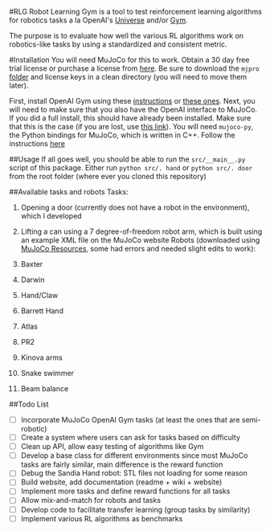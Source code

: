 #RLG
Robot Learning Gym is a tool to test reinforcement learning algorithms for robotics tasks a la OpenAI's [Universe](https://universe.openai.com/) and/or [Gym](https://gym.openai.com).

The purpose is to evaluate how well the various RL algorithms work on robotics-like tasks by using a standardized and consistent metric.

#Installation
You will need MuJoCo for this to work. Obtain a 30 day free trial license or purchase a license from [here](https://www.roboti.us/license.html). Be sure to download the `mjpro` [folder](https://www.roboti.us/) and license keys in a clean directory (you will need to move them later).

First, install OpenAI Gym using these [instructions](https://github.com/openai/gym#installation) or [these ones](https://gym.openai.com/docs).
Next, you will need to make sure that you also have the OpenAI interface to MuJoCo. If you did a full install, this should have already been installed. Make sure that this is the case (if you are lost, use [this link](https://github.com/openai/gym#mujoco)).
You will need `mujoco-py`, the Python bindings for MuJoCo, which is written in C++. Follow the instructions [here](https://github.com/openai/mujoco-py#obtaining-the-binaries-and-license-key)

##Usage
If all goes well, you should be able to run the `src/__main__.py` script of this package.
Either run `python src/. hand` or `python src/. door` from the root folder (where ever you cloned this repository)

##Available tasks and robots
Tasks:

1. Opening a door (currently does not have a robot in the environment), which I developed
2. Lifting a can using a 7 degree-of-freedom robot arm, which is built using an example XML file on the MuJoCo website
Robots (downloaded using [MuJoCo Resources](http://www.mujoco.org/forum/index.php?resources/), some had errors and needed slight edits to work):

1. Baxter
2. Darwin
3. Hand/Claw
4. Barrett Hand
5. Atlas
6. PR2
7. Kinova arms
8. Snake swimmer
9. Beam balance

##Todo List
- [ ] Incorporate MuJoCo OpenAI Gym tasks (at least the ones that are semi-robotic)
- [ ] Create a system where users can ask for tasks based on difficulty
- [ ] Clean up API, allow easy testing of algorithms like Gym
- [ ] Develop a base class for different environments since most MuJoCo tasks are fairly similar, main difference is the reward function
- [ ] Debug the Sandia Hand robot: STL files not loading for some reason
- [ ] Build website, add documentation (readme + wiki + website)
- [ ] Implement more tasks and define reward functions for all tasks
- [ ] Allow mix-and-match for robots and tasks
- [ ] Develop code to facilitate transfer learning (group tasks by similarity)
- [ ] Implement various RL algorithms as benchmarks 
